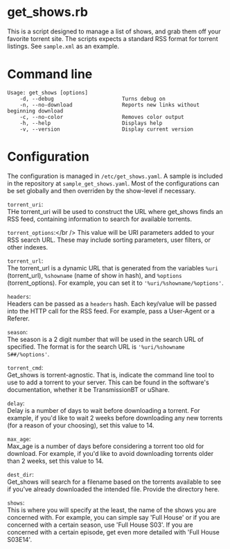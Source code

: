 # get_shows.rb

This is a script designed to manage a list of shows,
and grab them off your favorite torrent site. The
scripts expects a standard RSS format for torrent
listings.  See `sample.xml` as an example.

# Command line
```
Usage: get_shows [options]
    -d, --debug                      Turns debug on
    -n, --no-download                Reports new links without beginning download
    -c, --no-color                   Removes color output
    -h, --help                       Displays help
    -v, --version                    Display current version
```

# Configuration
The configuration is managed in `/etc/get_shows.yaml`.
A sample is included in the repository at
`sample_get_shows.yaml`.  Most of the configurations
can be set globally and then overriden by the
show-level if necessary.

`torrent_uri`:<br />
THe torrent_uri will be used to construct the URL
where get_shows finds an RSS feed, containing
information to search for available torrents.

`torrent_options`:</br />
This value will be URI parameters added to your 
RSS search URL.  These may include sorting parameters,
user filters, or other indexes.

`torrent_url`:<br />
The torrent_url is a dynamic URL that is generated from
the variables `%uri` (torrent_url), `%showname` (name of
show in hash), and `%options` (torrent_options). For
example, you can set it to `'%uri/%showname/%options'`.

`headers`:<br />
Headers can be passed as a `headers` hash. Each key/value
will be passed into the HTTP call for the RSS feed.  For
example, pass a User-Agent or a Referer.

`season`:<br />
The season is a 2 digit number that will be used in the
search URL of specified.  The format is for the search
URL is `'%uri/%showname S##/%options'`.

`torrent_cmd`:<br />
Get_shows is torrent-agnostic.  That is, indicate the
command line tool to use to add a torrent to your
server.  This can be found in the software's
documentation, whether it be TransmissionBT or
uShare.

`delay`:<br />
Delay is a number of days to wait before downloading
a torrent.  For example, if you'd like to wait 2 weeks
before downloading any new torrents (for a reason of
your choosing), set this value to 14.

`max_age`:<br />
Max_age is a number of days before considering a 
torrent too old for download.  For example, if you'd
like to avoid downloading torrents older than 2 weeks,
set this value to 14.

`dest_dir`:<br />
Get_shows will search for a filename based on the
torrents available to see if you've already downloaded
the intended file.  Provide the directory here.

`shows`:<br />
This is where you will specify at the least, the
name of the shows you are concerned with.  For example,
you can simple say 'Full House' or if you are concerned
with a certain season, use 'Full House S03'.  If you
are concerned with a certain episode, get even more
detailed with 'Full House S03E14'.
